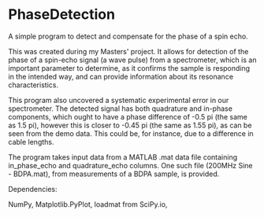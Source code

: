 # PhaseDetection
A simple program to detect and compensate for the phase of a spin echo.

This was created during my Masters' project. It allows for detection of the phase of a spin-echo signal (a wave pulse) from a spectrometer, which is an important parameter to determine, as it confirms the sample is responding in the intended way, and can provide information about its resonance characteristics.

This program also uncovered a systematic experimental error in our spectrometer. The detected signal has both quadrature and in-phase components, which ought to have a phase difference of -0.5 pi (the same as 1.5 pi), however this is closer to -0.45 pi (the same as 1.55 pi), as can be seen from the demo data. This could be, for instance, due to a difference in cable lengths.

The program takes input data from a MATLAB .mat data file containing in_phase_echo and quadrature_echo columns. One such file (200MHz Sine - BDPA.mat), from measurements of a BDPA sample, is provided.


Dependencies:

NumPy,
Matplotlib.PyPlot,
loadmat from SciPy.io,
